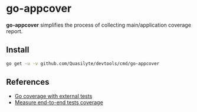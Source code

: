 # go-appcover

**go-appcover** simplifies the process of collecting main/application coverage report.

## Install

```bash
go get -u -v github.com/Quasilyte/devtools/cmd/go-appcover
```

## References

* [Go coverage with external tests](https://blog.cloudflare.com/go-coverage-with-external-tests/)
* [Measure end-to-end tests coverage](https://dshipenok.github.io/external_coverage/)
